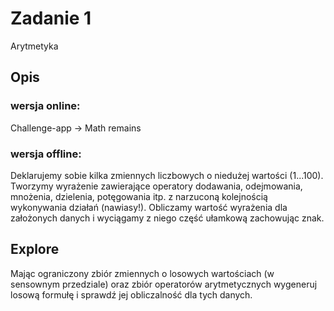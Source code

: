 # Zadanie 1

Arytmetyka


## Opis

### wersja online:
Challenge-app -> Math remains

### wersja offline:
Deklarujemy sobie kilka zmiennych liczbowych o niedużej wartości (1...100).
Tworzymy wyrażenie zawierające operatory dodawania, odejmowania, mnożenia,
dzielenia, potęgowania itp. z narzuconą kolejnością wykonywania działań
(nawiasy!). Obliczamy wartość wyrażenia dla założonych danych i wyciągamy
z niego część ułamkową zachowując znak.


## Explore

Mając ograniczony zbiór zmiennych o losowych wartościach (w sensownym
przedziale) oraz zbiór operatorów arytmetycznych wygeneruj losową formułę
i sprawdź jej obliczalność dla tych danych.

